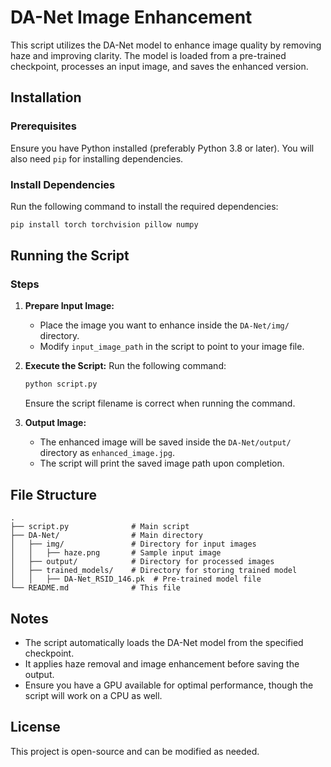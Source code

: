 # DA-Net Image Enhancement

This script utilizes the DA-Net model to enhance image quality by removing haze and improving clarity. The model is loaded from a pre-trained checkpoint, processes an input image, and saves the enhanced version.

## Installation

### Prerequisites
Ensure you have Python installed (preferably Python 3.8 or later). You will also need `pip` for installing dependencies.

### Install Dependencies
Run the following command to install the required dependencies:

```bash
pip install torch torchvision pillow numpy
```

## Running the Script

### Steps
1. **Prepare Input Image:**
   - Place the image you want to enhance inside the `DA-Net/img/` directory.
   - Modify `input_image_path` in the script to point to your image file.

2. **Execute the Script:**
   Run the following command:
   
   ```bash
   python script.py
   ```

   Ensure the script filename is correct when running the command.

3. **Output Image:**
   - The enhanced image will be saved inside the `DA-Net/output/` directory as `enhanced_image.jpg`.
   - The script will print the saved image path upon completion.

## File Structure
```
.
├── script.py              # Main script
├── DA-Net/                # Main directory
│   ├── img/               # Directory for input images
│   │   ├── haze.png       # Sample input image
│   ├── output/            # Directory for processed images
│   ├── trained_models/    # Directory for storing trained model
│   │   ├── DA-Net_RSID_146.pk  # Pre-trained model file
└── README.md              # This file
```

## Notes
- The script automatically loads the DA-Net model from the specified checkpoint.
- It applies haze removal and image enhancement before saving the output.
- Ensure you have a GPU available for optimal performance, though the script will work on a CPU as well.

## License
This project is open-source and can be modified as needed.

